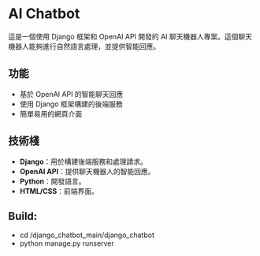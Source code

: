 # AI Chatbot

這是一個使用 Django 框架和 OpenAI API 開發的 AI 聊天機器人專案。這個聊天機器人能夠進行自然語言處理，並提供智能回應。
## 功能

- 基於 OpenAI API 的智能聊天回應
- 使用 Django 框架構建的後端服務
- 簡單易用的網頁介面

## 技術棧

- **Django**：用於構建後端服務和處理請求。
- **OpenAI API**：提供聊天機器人的智能回應。
- **Python**：開發語言。
- **HTML/CSS**：前端界面。

## Build:
- cd /django_chatbot_main/django_chatbot
- python manage.py runserver
